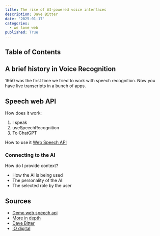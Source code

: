 ```yaml
---
title: The rise of AI-powered voice interfaces
description: Dave Bitter
date: '2025-01-17'
categories:
  - we love web
published: True
---
```


## Table of Contents

## A brief history in Voice Recognition

1950 was the first time we tried to work with speech recognition.
Now you have live transcripts in a bunch of apps.

## Speech web API

How does it work:

1. I speak
2. useSpeechRecognition
3. To ChatGPT

How to use it [Web Speech API](https://developer.mozilla.org/en-US/docs/Web/API/Web_Speech_API)

### Connecting to the AI

How do I provide context?

- How the AI is being used
- The personality of the AI
- The selected role by the user

## Sources

- [Demo web speech api]()
- [More in depth](https://techhub.iodigital.com/tags/voice)
- [Dave Bitter](https://www.davebitter.com/)
- [IO digital](https://techhub.iodigital.com/)
